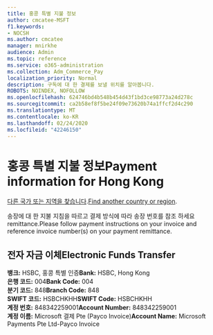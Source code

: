 ```yaml
---
title: 홍콩 특별 지불 정보
author: cmcatee-MSFT
f1.keywords:
- NOCSH
ms.author: cmcatee
manager: mnirkhe
audience: Admin
ms.topic: reference
ms.service: o365-administration
ms.collection: Adm_Commerce_Pay
localization_priority: Normal
description: 구독에 대 한 결제를 보낼 위치를 알아봅니다.
ROBOTS: NOINDEX, NOFOLLOW
ms.openlocfilehash: 624746bd4b548b454d43f1bd3ce98773a24d278c
ms.sourcegitcommit: ca2b58ef8f5be24f09e73620b74a1ffcf2d4c290
ms.translationtype: MT
ms.contentlocale: ko-KR
ms.lasthandoff: 02/24/2020
ms.locfileid: "42246150"
---
```

# <a name="payment-information-for-hong-kong"></a><span data-ttu-id="c00a2-103">홍콩 특별 지불 정보</span><span class="sxs-lookup"><span data-stu-id="c00a2-103">Payment information for Hong Kong</span></span>

<span data-ttu-id="c00a2-104">[다른 국가 또는 지역을 찾습니다](../billing-and-payments/pay-for-your-subscription.md).</span><span class="sxs-lookup"><span data-stu-id="c00a2-104">[Find another country or region](../billing-and-payments/pay-for-your-subscription.md).</span></span>

<span data-ttu-id="c00a2-105">송장에 대 한 지불 지침을 따르고 결제 방식에 따라 송장 번호를 참조 하세요 remittance.</span><span class="sxs-lookup"><span data-stu-id="c00a2-105">Please follow payment instructions on your invoice and reference invoice number(s) on your payment remittance.</span></span>

## <a name="electronic-funds-transfer"></a><span data-ttu-id="c00a2-106">전자 자금 이체</span><span class="sxs-lookup"><span data-stu-id="c00a2-106">Electronic Funds Transfer</span></span>

<span data-ttu-id="c00a2-107">**뱅크:** HSBC, 홍콩 특별 인증</span><span class="sxs-lookup"><span data-stu-id="c00a2-107">**Bank:** HSBC, Hong Kong</span></span>  
<span data-ttu-id="c00a2-108">**은행 코드:** 004</span><span class="sxs-lookup"><span data-stu-id="c00a2-108">**Bank Code:** 004</span></span>  
<span data-ttu-id="c00a2-109">**분기 코드:** 848</span><span class="sxs-lookup"><span data-stu-id="c00a2-109">**Branch Code:** 848</span></span>  
<span data-ttu-id="c00a2-110">**SWIFT 코드:** HSBCHKHH</span><span class="sxs-lookup"><span data-stu-id="c00a2-110">**SWIFT Code:** HSBCHKHH</span></span>  
<span data-ttu-id="c00a2-111">**계정 번호:** 848342259001</span><span class="sxs-lookup"><span data-stu-id="c00a2-111">**Account Number:** 848342259001</span></span>    
<span data-ttu-id="c00a2-112">**계정 이름:** Microsoft 결제 Pte (Payco Invoice)</span><span class="sxs-lookup"><span data-stu-id="c00a2-112">**Account Name:** Microsoft Payments Pte Ltd-Payco Invoice</span></span>